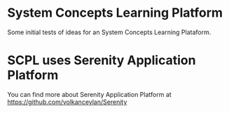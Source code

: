 # System Concepts Learning Platform 
Some initial tests of ideas for an System Concepts Learning Plataform.

# SCPL uses Serenity Application Platform
You can find more about Serenity Application Platform at https://github.com/volkanceylan/Serenity
